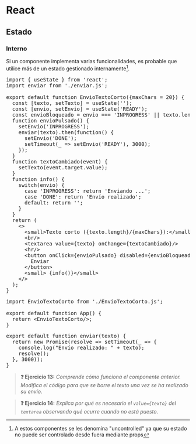 # React
## Estado
### Interno

Si un componente implementa varias funcionalidades, es probable que utilice más de un estado gestionado internamente[^1].

<div class="sandpack" data-height="500px" data-width="75"><pre data-file="EnvioTextoCorto.js" data-active="true">
import { useState } from 'react';
import enviar from './enviar.js';
&nbsp;
export default function EnvioTextoCorto({maxChars = 20}) {
  const [texto, setTexto] = useState('');
  const [envio, setEnvio] = useState('READY');
  const envioBloqueado = envio === 'INPROGRESS' || texto.length === 0;
  function envioPulsado() {
    setEnvio('INPROGRESS');
    enviar(texto).then(function() {
      setEnvio('DONE');
      setTimeout(_ => setEnvio('READY'), 3000);
    });
  }
  function textoCambiado(event) {
    setTexto(event.target.value);
  }
  function info() {
    switch(envio) {
      case 'INPROGRESS': return 'Enviando ...';
      case 'DONE': return 'Envío realizado';
      default: return '';
    }
  }
  return (
    &lt;>
      &lt;small>Texto corto ({texto.length}/{maxChars}):&lt;/small>
      &lt;br/>
      &lt;textarea value={texto} onChange={textoCambiado}/>
      &lt;hr/>
      &lt;button onClick={envioPulsado} disabled={envioBloqueado}>
        Enviar
      &lt;/button>
      &lt;small> {info()}&lt;/small>
    &lt;/>
  );
}
</pre><pre data-file="App.js">
import EnvioTextoCorto from './EnvioTextoCorto.js';
&nbsp;
export default function App() {
  return &lt;EnvioTextoCorto/>;
}
</pre><pre data-file="enviar.js" data-hidden="true">
export default function enviar(texto) {
  return new Promise(resolve => setTimeout(_ => {
    console.log("Envío realizado: " + texto);
    resolve();
  }, 3000));
}
</pre></div>

> **❓ Ejercicio 13:** _Comprende cómo funciona el componente anterior. Modifica el código para que se borre el texto una vez se ha realizado su envío._

> **❓ Ejercicio 14:** _Explica por qué es necesario el `value={texto}` del `textarea` observando qué ocurre cuando no está puesto._

[^1]: A estos componentes se les denomina "uncontrolled" ya que su estado no puede ser controlado desde fuera mediante props